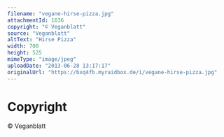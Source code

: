 ```yaml
---
filename: "vegane-hirse-pizza.jpg"
attachmentId: 1636
copyright: "© Veganblatt"
source: "Veganblatt"
altText: "Hirse Pizza"
width: 700
height: 525
mimeType: "image/jpeg"
uploadDate: "2013-06-28 13:17:17"
originalUrl: "https://bxq4fb.myraidbox.de/i/vegane-hirse-pizza.jpg"
---
```


# Copyright

© Veganblatt
